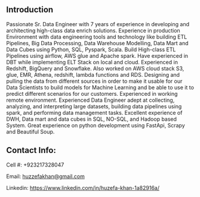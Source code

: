 ## Introduction  
Passionate Sr. Data Engineer with 7 years of experience in developing and architecting high-class data 
enrich solutions. Experience in production Environment with data engineering tools and technology like 
building ETL Pipelines, Big Data Processing, Data Warehouse Modelling, Data Mart and Data Cubes using 
Python, SQL, Pyspark, Scala. Build High-class ETL Pipelines using airflow, AWS glue and Apache spark. Have 
experienced in DBT while implementing ELT Stack on local and cloud. Experienced in Redshift, BigQuery
and Snowflake. Also worked on AWS cloud stack S3, glue, EMR, Athena, redshift, lambda functions and 
RDS. Designing and pulling the data from different sources in order to make it usable for our Data Scientists 
to build models for Machine Learning and be able to use it to predict different scenarios for our customers. 
Experienced in working remote environment. 
Experienced Data Engineer adept at collecting, analyzing, and interpreting large datasets, building data 
pipelines using spark, and performing data management tasks. Excellent experience of DWH, Data mart 
and data cubes in SQL, NO-SQL, and Hadoop based System. Great experience on python development 
using FastApi, Scrapy and Beautiful Soup.

## Contact Info: 
Cell #: +923217328047 

Email: huzzefakhan@gmail.com

Linkedin: https://www.linkedin.com/in/huzefa-khan-1a82916a/

<!---
huzefakhan/huzefakhan is a ✨ special ✨ repository because its `README.md` (this file) appears on your GitHub profile.
You can click the Preview link to take a look at your changes.
--->

